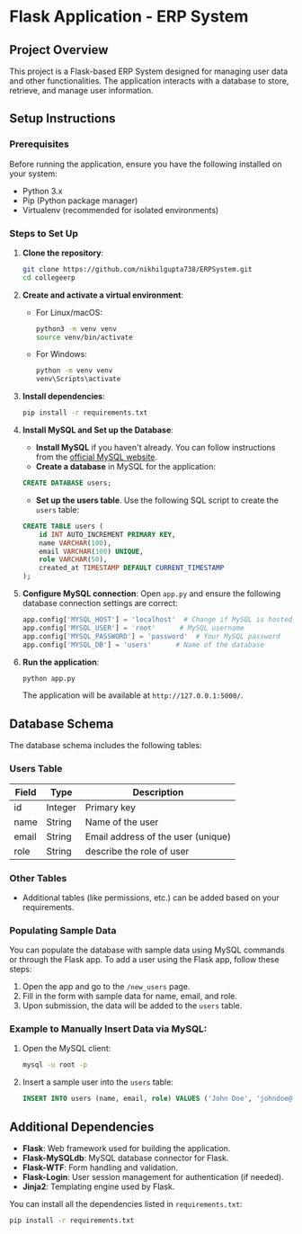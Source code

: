 # Flask Application - ERP System

## Project Overview

This project is a Flask-based ERP System designed for managing user data and other functionalities. The application interacts with a database to store, retrieve, and manage user information.

## Setup Instructions

### Prerequisites

Before running the application, ensure you have the following installed on your system:

- Python 3.x
- Pip (Python package manager)
- Virtualenv (recommended for isolated environments)

### Steps to Set Up

1. **Clone the repository**:
    ```bash
    git clone https://github.com/nikhilgupta738/ERPSystem.git
    cd collegeerp
    ```

2. **Create and activate a virtual environment**:
    - For Linux/macOS:
      ```bash
      python3 -m venv venv
      source venv/bin/activate
      ```
    - For Windows:
      ```bash
      python -m venv venv
      venv\Scripts\activate
      ```

3. **Install dependencies**:
    ```bash
    pip install -r requirements.txt
    ```

4. **Install MySQL and Set up the Database**:
    - **Install MySQL** if you haven't already. You can follow instructions from the [official MySQL website](https://dev.mysql.com/doc/refman/8.0/en/installing.html).
    - **Create a database** in MySQL for the application:
    ```sql
    CREATE DATABASE users;
    ```

    - **Set up the users table**. Use the following SQL script to create the `users` table:
    ```sql
    CREATE TABLE users (
        id INT AUTO_INCREMENT PRIMARY KEY,
        name VARCHAR(100),
        email VARCHAR(100) UNIQUE,
        role VARCHAR(50),
        created_at TIMESTAMP DEFAULT CURRENT_TIMESTAMP
    );
    ```

5. **Configure MySQL connection**:
    Open `app.py` and ensure the following database connection settings are correct:
    ```python
    app.config['MYSQL_HOST'] = 'localhost'  # Change if MySQL is hosted elsewhere
    app.config['MYSQL_USER'] = 'root'      # MySQL username
    app.config['MYSQL_PASSWORD'] = 'password'  # Your MySQL password
    app.config['MYSQL_DB'] = 'users'      # Name of the database
    ```

6. **Run the application**:
    ```bash
    python app.py
    ```

    The application will be available at `http://127.0.0.1:5000/`.

## Database Schema

The database schema includes the following tables:

### Users Table

| Field        | Type        | Description                                      |
|--------------|-------------|--------------------------------------------------|
| id           | Integer     | Primary key                                      |
| name         | String      | Name of the user                                |
| email        | String      | Email address of the user (unique)              |
| role         | String      | describe the role of user           |

### Other Tables

- Additional tables (like permissions, etc.) can be added based on your requirements.

### Populating Sample Data

You can populate the database with sample data using MySQL commands or through the Flask app. To add a user using the Flask app, follow these steps:

1. Open the app and go to the `/new_users` page.
2. Fill in the form with sample data for name, email, and role.
3. Upon submission, the data will be added to the `users` table.

### Example to Manually Insert Data via MySQL:

1. Open the MySQL client:
    ```bash
    mysql -u root -p
    ```

2. Insert a sample user into the `users` table:
    ```sql
    INSERT INTO users (name, email, role) VALUES ('John Doe', 'johndoe@example.com', 'Admin');
    ```

## Additional Dependencies

- **Flask**: Web framework used for building the application.
- **Flask-MySQLdb**: MySQL database connector for Flask.
- **Flask-WTF**: Form handling and validation.
- **Flask-Login**: User session management for authentication (if needed).
- **Jinja2**: Templating engine used by Flask.

You can install all the dependencies listed in `requirements.txt`:
```bash
pip install -r requirements.txt